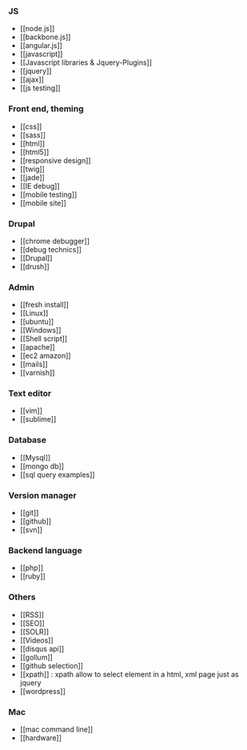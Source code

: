 ### JS
* [[node.js]]
* [[backbone.js]]
* [[angular.js]]   
* [[javascript]]
* [[Javascript libraries & Jquery-Plugins]]
* [[jquery]]
* [[ajax]]
* [[js testing]]

### Front end, theming 
* [[css]]
* [[sass]]
* [[html]]
* [[html5]]
* [[responsive design]]
* [[twig]]
* [[jade]]
* [[IE debug]]
* [[mobile testing]] 
* [[mobile site]]

### Drupal
* [[chrome debugger]]
* [[debug technics]]
* [[Drupal]]
* [[drush]]

### Admin
* [[fresh install]]
* [[Linux]]
* [[ubuntu]]
* [[Windows]]
* [[Shell script]]
* [[apache]]
* [[ec2 amazon]]
* [[mails]]
* [[varnish]]

### Text editor
* [[vim]]
* [[sublime]]

### Database
* [[Mysql]]
* [[mongo db]]
* [[sql query examples]]

### Version manager
* [[git]]
* [[github]]
* [[svn]]

### Backend language
* [[php]]
* [[ruby]]

### Others
* [[RSS]]
* [[SEO]]
* [[SOLR]]
* [[Videos]]
* [[disqus api]]
* [[gollum]]
* [[github selection]]
* [[xpath]] : xpath allow to select element in a html, xml page just as jquery
* [[wordpress]]

### Mac
* [[mac command line]]
* [[hardware]]